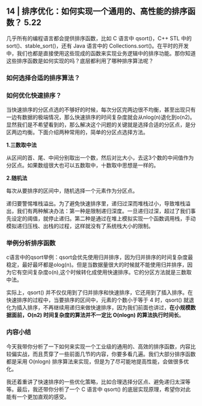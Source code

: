 ## 14 | 排序优化：如何实现一个通用的、高性能的排序函数？ 5.22

几乎所有的编程语言都会提供排序函数，比如 C 语言中 qsort()，C++ STL 中的 sort()、stable_sort()，还有 Java 语言中的 Collections.sort()。在平时的开发中，我们也都是直接使用这些现成的函数来实现业务逻辑中的排序功能。那你知道这些排序函数是如何实现的吗？底层都利用了哪种排序算法呢？

### 如何选择合适的排序算法？

### 如何优化快速排序？

当快速排序的分区点选的不够好的时候，每次分区完两边很不均衡，甚至出现只有一边有数据的极端情况，那么快速排序的时间复杂度就会从nlog(n)退化到o(n2)。显然我们是不希望看到的，那么解决这个问题的关键就是选择合适的分区点，是分区两边均衡。下面介绍两种常用的，简单的分区点选择方法。

**1.三数取中法**

从区间的首、尾、中间分别取出一个数，然后对比大小，去这3个数的中间值作为分区点。如果数组很大也可以五数取中，十数取中思想是一样的。

**2.随机法**

每次从要排序的区间中，随机选择一个元素作为分区点。

递归要警惕堆栈溢出。为了避免快速排序里，递归过深而堆栈过小，导致堆栈溢出，我们有两种解决办法：第一种是限制递归深度。一旦递归过深，超过了我们事先设定的阈值，就停止递归。第二种是通过在堆上模拟实现一个函数调用栈，手动模拟递归压栈、出栈的过程，这样就没有了系统栈大小的限制。

### 举例分析排序函数

c语言中的qsort举例：qsort会优先使用归并排序，因为归并排序的时间复杂度最稳定，最好最坏都是olog(n)。但是当数据量很大的时候就不能使用归并排序，因为它有空间复杂度o(n),这个时候转化成使用快速排序。它的分区方法就是三数取中法。

实际上，qsort() 并不仅仅用到了归并排序和快速排序，它还用到了插入排序。在快速排序的过程中，当要排序的区间中，元素的个数小于等于 4 时，qsort() 就退化为插入排序，不再继续用递归来做快速排序，因为我们前面也讲过，**在小规模数据面前，O(n2) 时间复杂度的算法并不一定比 O(nlogn) 的算法执行时间长**。

### 内容小结

今天我带你分析了一下如何来实现一个工业级的通用的、高效的排序函数，内容比较偏实战，而且贯穿了一些前面几节的内容，你要多看几遍。我们大部分排序函数都是采用 O(nlogn) 排序算法来实现，但是为了尽可能地提高性能，会做很多优化。

我还着重讲了快速排序的一些优化策略，比如合理选择分区点、避免递归太深等等。最后，我还带你分析了一个 C 语言中 qsort() 的底层实现原理，希望你对此能有一个更加直观的感受。